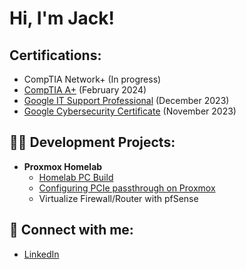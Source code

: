 <h1>Hi, I'm Jack! </h1>

<h2>Certifications:</h2>

  - CompTIA Network+ (In progress)
  - [CompTIA A+](https://i.imgur.com/npvkKmV.png) (February 2024) 
  - [Google IT Support Professional](https://i.imgur.com/GSDwZIM.png) (December 2023)
  - [Google Cybersecurity Certificate](https://i.imgur.com/z4Vrobd.png) (November 2023)

<h2>👨‍💻 Development Projects:</h2>

- <b>Proxmox Homelab </b>
  - [Homelab PC Build](https://github.com/JRiddle-tech/Homelab-Build/tree/main)
  - [Configuring PCIe passthrough on Proxmox](https://github.com/JRiddle-tech/ProxmoxHomeLab/tree/main)
  - Virtualize Firewall/Router with pfSense

<h2> 🤳 Connect with me:</h2>

  - [LinkedIn](www.linkedin.com/in/jack-riddle-tech)

<!--
Here are some ideas to get you started:

- 🔭 I’m currently working on ...
- 🌱 I’m currently learning ...
- 👯 I’m looking to collaborate on ...
- 🤔 I’m looking for help with ...
- 💬 Ask me about ...
- 📫 How to reach me: ...
- 😄 Pronouns: ...
- ⚡ Fun fact: ...
-->
